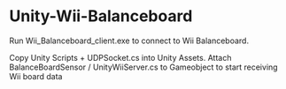 # Unity-Wii-Balanceboard
Run  Wii_Balanceboard_client.exe to connect to Wii Balanceboard.

Copy Unity Scripts + UDPSocket.cs into Unity Assets. Attach BalanceBoardSensor / UnityWiiServer.cs to Gameobject to start receiving Wii board data 
